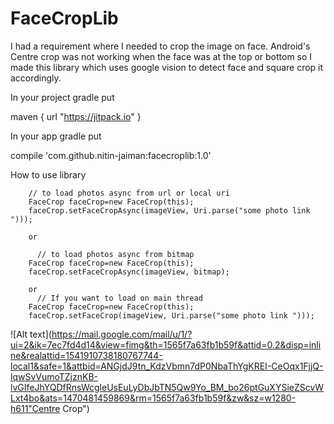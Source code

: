 # FaceCropLib

I had a requirement where I needed to crop the image on face.
Android's Centre crop was not working when the face was at the top or bottom so I made this library which uses google vision to detect face and square crop it
accordingly.

In your project gradle put

   maven { url "https://jitpack.io" }

In your app gradle put

compile 'com.github.nitin-jaiman:facecroplib:1.0'

How to use library

        // to load photos async from url or local uri
        FaceCrop faceCrop=new FaceCrop(this);
        faceCrop.setFaceCropAsync(imageView, Uri.parse("some photo link ")));
        
        or 
        
          // to load photos async from bitmap
        FaceCrop faceCrop=new FaceCrop(this);
        faceCrop.setFaceCropAsync(imageView, bitmap);
        
        or 
          // If you want to load on main thread
        FaceCrop faceCrop=new FaceCrop(this);
        faceCrop.setFaceCrop(imageView, Uri.parse("some photo link ")));
        
        
  
  ![Alt text](https://mail.google.com/mail/u/1/?ui=2&ik=7ec7fd4d14&view=fimg&th=1565f7a63fb1b59f&attid=0.2&disp=inline&realattid=1541910738180767744-local1&safe=1&attbid=ANGjdJ9tn_KdzVbmn7dP0NbaThYgKREI-CeOqx1FjjQ-lqwSvVumoTZjznKB-lvGIfeJhYQDfRnsWcgleUsEuLyDbJbTN5Qw9Yo_BM_bo26ptGuXYSieZScvWLxt4bo&ats=1470481459869&rm=1565f7a63fb1b59f&zw&sz=w1280-h611"Centre Crop")

